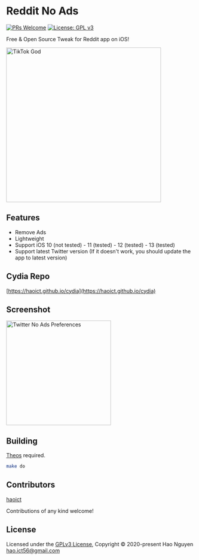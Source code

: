 # Reddit No Ads

[![PRs Welcome](https://img.shields.io/badge/PRs-welcome-brightgreen.svg?style=flat-square)](http://makeapullrequest.com)
[![License: GPL v3](https://img.shields.io/badge/License-GPLv3-blue.svg)](https://www.gnu.org/licenses/gpl-3.0)

Free & Open Source Tweak for Reddit app on iOS!

<img src="https://haoict.github.io/cydia/images/tnabanner.jpg" alt="TikTok God" width="414"/>

## Features
- Remove Ads
- Lightweight
- Support iOS 10 (not tested) - 11 (tested) - 12 (tested) - 13 (tested)
- Support latest Twitter version (If it doesn't work, you should update the app to latest version)

## Cydia Repo

[https://haoict.github.io/cydia](https://haoict.github.io/cydia)

## Screenshot

<img src="https://haoict.github.io/cydia/images/tnapref.png" alt="Twitter No Ads Preferences" width="280"/>

## Building

[Theos](https://github.com/theos/theos) required.

```bash
make do
```

## Contributors

[haoict](https://github.com/haoict)

Contributions of any kind welcome!

## License

Licensed under the [GPLv3 License](./LICENSE), Copyright © 2020-present Hao Nguyen <hao.ict56@gmail.com>